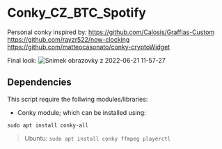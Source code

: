 # Conky_CZ_BTC_Spotify

Personal conky inspired by:
  https://github.com/Calosis/Graffias-Custom
  https://github.com/rayzr522/now-clocking
  https://github.com/matteocasonato/conky-cryptoWidget
  
  Final look:
  ![Snímek obrazovky z 2022-06-21 11-57-27](https://user-images.githubusercontent.com/63755464/174772940-b865f77f-8dd7-4bb8-a304-cf8017aff76e.png)

## Dependencies
This script require the follwing modules/libraries: 
* Conky module; which can be installed using:
```
sudo apt install conky-all
```
> Ubuntu: `sudo apt install conky ffmpeg playerctl`
